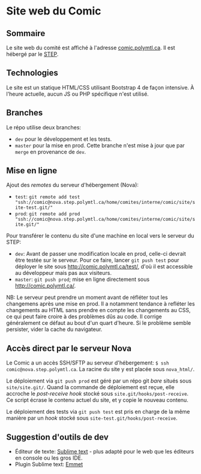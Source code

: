 # Site web du Comic

## Sommaire
Le site web du comité est affiché à l'adresse [comic.polymtl.ca](http://comic.polymtl.ca). Il est hébergé par le [STEP](https://infos.step.polymtl.ca/hosting). 

## Technologies

Le site est un statique HTML/CSS utilisant Bootstrap 4 de façon intensive. À l'heure actuelle, aucun JS ou PHP spécifique n'est utilisé.

## Branches

Le répo utilise deux branches:
* `dev` pour le développement et les tests.
* `master` pour la mise en prod. Cette branche n'est mise à jour que par `merge` en provenance de `dev`.

## Mise en ligne

Ajout des *remotes* du serveur d'hébergement (Nova):
* `test`: `git remote add test "ssh://comic@nova.step.polymtl.ca/home/comites/interne/comic/site/site-test.git/"`
* `prod`: `git remote add prod "ssh://comic@nova.step.polymtl.ca/home/comites/interne/comic/site/site.git/"`

Pour transférer le contenu du site d'une machine en local vers le serveur du STEP:
* `dev`: Avant de passer une modification locale en prod, celle-ci devrait être testée sur le serveur. Pour ce faire, lancer `git push test` pour déployer le site sous <http://comic.polymtl.ca/test/>, d'où il est accessible au développeur mais pas aux visiteurs.
* `master`: `git push prod`; mise en ligne directement sous <http://comic.polymtl.ca/>.

NB: Le serveur peut prendre un moment avant de réfléter tout les changemens après une mise en prod. Il a notamment tendance à refléter les changements au HTML sans prendre en compte les changements au CSS, ce qui peut faire croire à des problèmes dûs au code. Il corrige généralement ce défaut au bout d'un quart d'heure. Si le problème semble persister, vider la cache du navigateur.

## Accès direct par le serveur Nova

Le Comic a un accès SSH/SFTP au serveur d'hébergement: `$ ssh comic@nova.step.polymtl.ca`. La racine du site y est placée sous `nova_html/`.

Le déploiement via `git push prod` est géré par un répo git *bare* situés sous `site/site.git/`. Quand la commande de déploiement est reçue, elle accroche le *post-receive hook* stocké sous `site.git/hooks/post-receive`. Ce script écrase le contenu actuel du site, et y copie le nouveau contenu.

Le déploiement des tests via `git push test` est pris en charge de la même manière par un *hook* stocké sous `site-test.git/hooks/post-receive`.

## Suggestion d'outils de dev

* Éditeur de texte: [Sublime text](https://www.sublimetext.com/) - plus adapté pour le web que les éditeurs en console ou les gros IDE.
* Plugin Sublime text: [Emmet](https://emmet.io/blog/sublime-text-3/)
